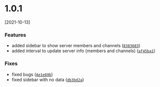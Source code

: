 # 1.0.1
[2021-10-13]

### Features

*  added sidebar to show server members and channels ([`8383683`](https://github.com/RaFaTEOLI/discord-bot-manager/commit/8383683d4aa988af02ea4261dbad39a62ea2ca08))
*  added interval to update server info (members and channels) ([`af45ba1`](https://github.com/RaFaTEOLI/discord-bot-manager/commit/af45ba11b4a256c6045fc1d8c1e49fadc462b8e4))

### Fixes

*  fixed bugs ([`4e1e69b`](https://github.com/RaFaTEOLI/discord-bot-manager/commit/4e1e69bd5d0d6989f7a633e0678e672cc753c98f))
*  fixed sidebar with no data ([`db3bd2a`](https://github.com/RaFaTEOLI/discord-bot-manager/commit/db3bd2a64a55eb968c3e7da5588f0d1332fb8697))


